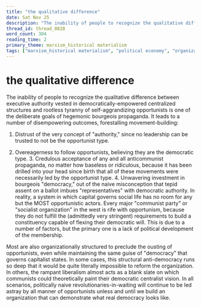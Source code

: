 ```yaml
---
title: "the qualitative difference"
date: Sat Nov 25
description: "The inability of people to recognize the qualitative difference between executive authority vested in democratically-empowered centralized structures and..."
thread_id: thread_0828
word_count: 304
reading_time: 2
primary_theme: marxism_historical materialism
tags: ["marxism_historical materialism", "political economy", "organizational theory"]
---
```


# the qualitative difference

The inability of people to recognize the qualitative difference between executive authority vested in democratically-empowered centralized structures and rootless tyranny of self-aggrandizing opportunists is one of the deliberate goals of hegemonic bourgeois propaganda. It leads to a number of disempowering outcomes, forestalling movement-building:

1. Distrust of the very concept of "authority," since no leadership can be trusted to not be the opportunist type.

2. Overeagerness to follow opportunists, believing they are the democratic type. 3. Credulous acceptance of any and all anticommunist propaganda, no matter how baseless or ridiculous, because it has been drilled into your head since birth that all of these movements were necessarily led by the opportunist type. 4. Unwavering investment in bourgeois "democracy," out of the naive misconception that tepid assent on a ballot imbues "representatives" with democratic authority. In reality, a system in which capital governs social life has no room for any but the MOST opportunistic actors. Every major "communist party" or "socialist organization" in the west is rife with opportunism, because they do not fulfill the (admittedly very stringent) requirements to build a constituency capable of flexing their democratic will. This is due to a number of factors, but the primary one is a lack of political development of the membership.

Most are also organizationally structured to preclude the ousting of opportunists, even while maintaining the same guise of "democracy" that governs capitalist states. In some cases, this structural anti-democracy runs so deep that it would be quite literally impossible to reform the organization. In others, the rampant liberalism almost acts as a blank slate on which communists could theoretically paint their democratic centralist vision. In all scenarios, politically naive revolutionaries-in-waiting will continue to be led astray by all manner of opportunists unless and until we build an organization that can demonstrate what real democracy looks like.